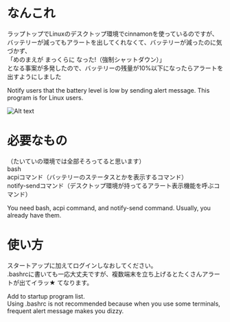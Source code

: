 # なんこれ

ラップトップでLinuxのデスクトップ環境でcinnamonを使っているのですが、<br/>
バッテリーが減ってもアラートを出してくれなくて、バッテリーが減ったのに気づかず、<br/>
「めのまえが まっくらに なった!（強制シャットダウン）」<br/>
となる事案が多発したので、バッテリーの残量が10%以下になったらアラートを出すようにしました

Notify users that the battery level is low by sending alert message. This program is for Linux users.

![Alt text](https://github.com/hm13/BatteryAlert/blob/master/notification_examplepng "こんなやつです")

# 必要なもの

（たいていの環境では全部そろってると思います）<br/>
bash <br/>
acpiコマンド（バッテリーのステータスとかを表示するコマンド） <br/>
notify-sendコマンド（デスクトップ環境が持ってるアラート表示機能を呼ぶコマンド） <br/>

You need bash, acpi command, and notify-send command. Usually, you already have them. 


# 使い方

スタートアップに加えてログインしなおしてください。<br/>
.bashrcに書いても一応大丈夫ですが、複数端末を立ち上げるとたくさんアラートが出てイラッ★ てなります。

Add to startup program list.<br/>
Using .bashrc is not recommended because when you use some terminals, frequent alert message makes you dizzy.
